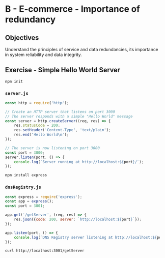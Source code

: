 # B - E-commerce - Importance of redundancy

## Objectives

Understand the principles of service and data redundancies, its importance in system reliability and data integrity.

## Exercise - Simple Hello World Server

```bash
npm init
```

### `server.js`

```js
const http = require('http');

// Create an HTTP server that listens on port 3000
// The server responds with a simple "Hello World" message
const server = http.createServer((req, res) => {
    res.statusCode = 200;
    res.setHeader('Content-Type', 'text/plain');
    res.end('Hello World\n');
});

// The server is now listening on port 3000
const port = 3000;
server.listen(port, () => {
    console.log(`Server running at http://localhost:${port}/`);
});
```

```bash
npm install express
```

### `dnsRegistry.js`

```js
const express = require('express');
const app = express();
const port = 3001;

app.get('/getServer', (req, res) => {
    res.json({code: 200, server: `http://localhost:${port}`});
});

app.listen(port, () => {
    console.log(`DNS Registry server listening at http://localhost:${port}`);
});
```

```bash
curl http://localhost:3001/getServer
```